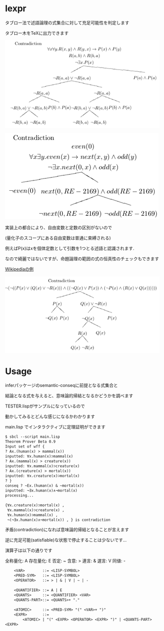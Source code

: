 lexpr
=====

タブロー法で述語論理の式集合に対して充足可能性を判定します  

タブロー木をTeXに出力できます

![tableau-tree-sample1](tree.png)

![tableau-tree-sample2](arith.png)


実装上の都合により、自由変数と定数の区別がないので

(量化子のスコープにある自由変数は普通に束縛される)

例えばP(x)はxを個体定数として引数を1つとる述語と認識されます.

なので綺麗ではないですが、命題論理の範囲の式の恒真性のチェックもできます

[Wikipediaの例](http://ja.wikipedia.org/wiki/DPLL%E3%82%A2%E3%83%AB%E3%82%B4%E3%83%AA%E3%82%BA%E3%83%A0#.E5.85.85.E8.B6.B3.E4.B8.8D.E8.83.BD.E3.81.AA.E8.AB.96.E7.90.86.E5.BC.8F)

![tableau-tree-sample3](prop.png)



Usage
=====

inferパッケージのsemantic-conseqに前提となる式集合と  
  
結論となる式を与えると、意味論的帰結となるかどうかを調べます

TESTER.lispがサンプルになっているので

動かしてみるとどんな感じになるかわかります

main.lisp でインタラクティブに定理証明ができます

```使い方
$ sbcl --script main.lisp 
Theorem Prover Beta 0.9
Input set of wff { 
? Ax.(human(x) > mammal(x))
inputted: ∀x.human(x)⊃mammal(x)
? Ax.(mammal(x) > creature(x))
inputted: ∀x.mammal(x)⊃creature(x)
? Ax.(creature(x) > mortal(x))
inputted: ∀x.creature(x)⊃mortal(x)
? }
conseq ? ~Ex.(human(x) & ~mortal(x))
inputted: ¬∃x.human(x)∧¬mortal(x)
processing...

{∀x.creature(x)⊃mortal(x) , 
 ∀x.mammal(x)⊃creature(x) , 
 ∀x.human(x)⊃mammal(x) , 
 ¬(¬∃x.human(x)∧¬mortal(x)) , } is contradiction
```

矛盾(contradiction)になれば意味論的帰結となることが言えます

逆に充足可能(satisfiable)な状態で停止することは少ないです...

演算子は以下の通りです

全称量化: A
存在量化: E
否定: ~
含意: >
連言: &
選言: V
同値: -


```使用可能な一階述語論理の式の形式的定義
	<VAR>        ::= <LISP-SYMBOL>
	<PRED-SYM>   ::= <LISP-SYMBOL>	
	<OPERATOR>   ::= > | & | V | ~ | -
	
	<QUANTIFIER> ::= A | E
	<QUANTS>     ::= <QUANTIFIER> <VAR>
	<QUANTS-PART>::= <QUANTS>+ "."

	<ATOMIC>     ::= <PRED-SYM> "(" <VAR>+ ")"
	<EXPR>       ::= 
		<ATOMIC> | "(" <EXPR> <OPERATOR> <EXPR> ")" | <QUANTS-PART> <EXPR> 
```
